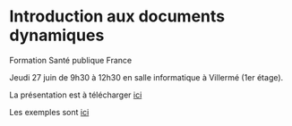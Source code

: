 # Introduction aux documents dynamiques

Formation Santé publique France

Jeudi 27 juin de 9h30 à 12h30 en salle informatique à Villermé (1er étage).

La présentation est à télécharger [ici](https://github.com/slevu/formation-Rmd/blob/master/Docs/presentation.pdf)

Les exemples sont [ici](https://github.com/slevu/formation-Rmd/blob/master/Docs/exemples.zip)
